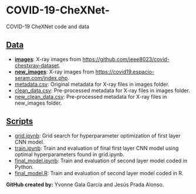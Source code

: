 # COVID-19-CheXNet-
COVID-19 CheXNet code and data

## [Data](https://github.com/jesuspradaalonso/COVID-19-CheXNet-/tree/master/data)

- **[images](https://github.com/jesuspradaalonso/COVID-19-CheXNet-/tree/master/data/images)**: X-ray images from <https://github.com/ieee8023/covid-chestxray-dataset>.
- **[new_images](https://github.com/jesuspradaalonso/COVID-19-CheXNet-/tree/master/data/new_images)**: X-ray images from <https://covid19.espacio-seram.com/index.php>.
- [metadata.csv](https://github.com/jesuspradaalonso/COVID-19-CheXNet-/tree/master/data/metadata.csv): Original metadata for X-ray files in images folder.
- [clean_data.csv](https://github.com/jesuspradaalonso/COVID-19-CheXNet-/tree/master/data/clean_data.csv): Pre-processed metadata for X-ray files in images folder.
- [new_clean_data.csv](https://github.com/jesuspradaalonso/COVID-19-CheXNet-/tree/master/data/new_clean_data.csv): Pre-processed metadata for X-ray files in new_images folder.

## [Scripts](https://github.com/jesuspradaalonso/COVID-19-CheXNet-/tree/master/scripts)

- [grid.ipynb](https://github.com/jesuspradaalonso/COVID-19-CheXNet-/tree/master/scripts/grid.ipynb): Grid search for hyperparameter optimization of first layer CNN model.
- [train.ipynb](https://github.com/jesuspradaalonso/COVID-19-CheXNet-/tree/master/scripts/train.ipynb): Train and evaluation of final first layer CNN model using optimal hyperparameters found in grid.ipynb.
- [final_model.ipynb](https://github.com/jesuspradaalonso/COVID-19-CheXNet-/tree/master/scripts/final_model.ipynb): Train and evaluation of second layer model coded in Python.
- [final_model.R](https://github.com/jesuspradaalonso/COVID-19-CheXNet-/tree/master/scripts/final_model.R): Train and evaluation of second layer model coded in R.

**GitHub created by:** Yvonne Gala García and Jesús Prada Alonso.
